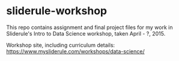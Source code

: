 # sliderule-workshop
This repo contains assignment and final project files for my work in Sliderule's Intro to Data Science workshop, taken April - ?, 2015.

Workshop site, including curriculum details: https://www.mysliderule.com/workshops/data-science/
